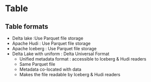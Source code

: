 # Table

## Table formats
- Delta lake :Use Parquet file storage
- Apache Hudi : Use Parquet file storage
- Apache Iceberg : Use Parquet file storage
- Delta Lake with uniform : Delta Universal Format
  - Unified metadata format : accessible to Iceberg & Hudi readers
  - Same Parquet file
  - Metadata co-located with data
  - Makes the file readable by Iceberg & Hudi readers


